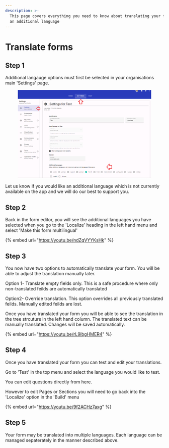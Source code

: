 ```yaml
---
description: >-
  This page covers everything you need to know about translating your form into
  an additional language
---
```


# Translate forms

## Step 1

Additional langauge options must first be selected in your organisations main 'Settings' page.

<figure><img src="../../../.gitbook/assets/image (6).png" alt=""><figcaption></figcaption></figure>

Let us know if you would like an additional language which is not currently available on the app and we will do our best to support you.

## Step 2

Back in the form editor, you will see the additional languages you have selected when you go to the 'Localize' heading in the left hand menu and select 'Make this form multilingual'

{% embed url="https://youtu.be/ndZqVYYKsHk" %}

## Step 3

You now have two options to automatically translate your form.  You will be able to adjust the translation manually later.

Option 1- Translate empty fields only.  This is a safe procedure where only non-translated feilds are automatically translated

Option2- Override translation.  This option overrides all previously translated feilds.  Manually edited feilds are lost.&#x20;

Once you have translated your form you will be able to see the translation in the tree strcuture in the left hand column.   The translated text can be manually translated.  Changes will be saved automatically.

{% embed url="https://youtu.be/rL9ibgHMER4" %}

## Step 4

Once you have translated your form you can test and edit your translations.

&#x20;Go to 'Test' in the top menu and select the language you would like to test.

You can edit questions directly from here.

However to edit Pages or Sections you will need to go back into the 'Localize' option in the 'Build' menu

{% embed url="https://youtu.be/9f2ACHz7axg" %}

## Step 5

Your form may be translated into multiple languages.  Each language can be managed sepaterately in the manner described above.
